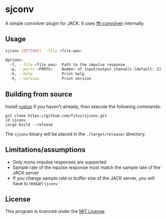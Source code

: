 # sjconv

A simple convolver plugin for JACK. It uses [fft-convolver](https://github.com/neodsp/fft-convolver) internally.

## Usage
```sh
sjconv [OPTIONS] --file <file.wav>

Options:
  -f, --file <file.wav>  Path to the impulse response
  -p, --ports <PORTS>    Number of input/output channels [default: 2]
  -h, --help             Print help
  -V, --version          Print version
```

## Building from source

Install [rustup](https://rustup.rs/) if you haven't already, then execute the following commands:

```
git clone https://github.com/fstxz/sjconv.git
cd sjconv
cargo build --release
```

The `sjconv` binary will be placed in the `./target/release/` directory.

## Limitations/assumptions

* Only mono impulse responses are supported
* Sample rate of the inpulse response must match the sample rate of the JACK server
* If you change sample rate or buffer size of the JACK server, you will have to restart `sjconv`

## License

This program is licenced under the [MIT License](https://github.com/fstxz/sjconv/LICENSE.txt).
